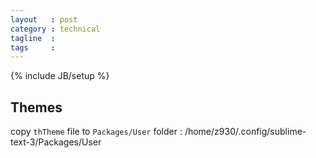 ```yaml
---
layout   : post
category : technical
tagline  : 
tags     : 
---
```

{% include JB/setup %}

## Themes

copy `thTheme` file to `Packages/User` folder
:   /home/z930/.config/sublime-text-3/Packages/User
